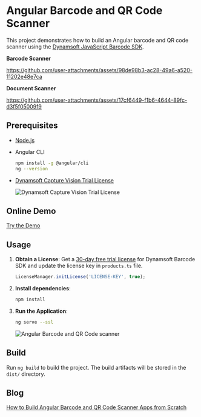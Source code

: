 # Angular Barcode and QR Code Scanner
This project demonstrates how to build an Angular barcode and QR code scanner using the [Dynamsoft JavaScript Barcode SDK](https://www.dynamsoft.com/barcode-reader/sdk-javascript/).

**Barcode Scanner**

https://github.com/user-attachments/assets/98de98b3-ac28-49a6-a520-11202e48e7ca

**Document Scanner**

https://github.com/user-attachments/assets/17cf6449-f1b6-4644-89fc-d3f5f05009f9




## Prerequisites
- [Node.js](https://nodejs.org/en/download/)
- Angular CLI 

    ```bash
    npm install -g @angular/cli
    ng --version
    ```
- [Dynamsoft Capture Vision Trial License](https://www.dynamsoft.com/customer/license/trialLicense)

  ![Dynamsoft Capture Vision Trial License](https://www.dynamsoft.com/codepool/img/2024/07/capture-vision-suite-license.png)

## Online Demo
[Try the Demo](https://yushulx.me/angular-barcode-qr-code-scanner/)


## Usage
1. **Obtain a License**: Get a [30-day free trial license](https://www.dynamsoft.com/customer/license/trialLicense?product=dbr) for Dynamsoft Barcode SDK and update the license key in `products.ts` file.
    
    ```typescript
    LicenseManager.initLicense('LICENSE-KEY', true);
    ```
    
2. **Install dependencies**:
    
    ```bash
    npm install
    ```

3. **Run the Application**:
    
    ```bash
    ng serve --ssl
    ```
    
    ![Angular Barcode and QR Code scanner](https://www.dynamsoft.com/codepool/img/2024/07/angular-barcode-scanner.png)

## Build

Run `ng build` to build the project. The build artifacts will be stored in the `dist/` directory.


## Blog
[How to Build Angular Barcode and QR Code Scanner Apps from Scratch](https://www.dynamsoft.com/codepool/angular-barcode-qr-code-scanner.html)
